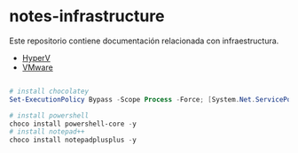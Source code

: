 # notes-infrastructure

Este repositorio contiene documentación relacionada con infraestructura.

- [HyperV](/hyperv/README.md)
- [VMware](/vmware/README.md)

```powershell

# install chocolatey
Set-ExecutionPolicy Bypass -Scope Process -Force; [System.Net.ServicePointManager]::SecurityProtocol = [System.Net.ServicePointManager]::SecurityProtocol -bor 3072; iex ((New-Object System.Net.WebClient).DownloadString('https://community.chocolatey.org/install.ps1'))

# install powershell
choco install powershell-core -y
# install notepad++
choco install notepadplusplus -y
```
